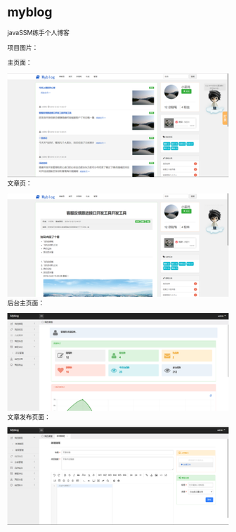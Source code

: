 # myblog
javaSSM练手个人博客

项目图片：

主页面：

![image](https://github.com/yzwand123/myblog/blob/master/1.png)
文章页：

![image](https://github.com/yzwand123/myblog/blob/master/2.png)
后台主页面：

![image](https://github.com/yzwand123/myblog/blob/master/4.png)
文章发布页面：

![image](https://github.com/yzwand123/myblog/blob/master/3.png)
